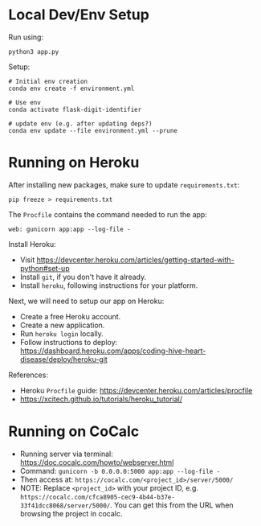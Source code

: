 
# Local Dev/Env Setup

Run using:

    python3 app.py

Setup:

    # Initial env creation
    conda env create -f environment.yml

    # Use env
    conda activate flask-digit-identifier

    # update env (e.g. after updating deps?)
    conda env update --file environment.yml --prune


# Running on Heroku

After installing new packages, make sure to update `requirements.txt`:

    pip freeze > requirements.txt

The `Procfile` contains the command needed to run the app:

    web: gunicorn app:app --log-file -

Install Heroku:

* Visit https://devcenter.heroku.com/articles/getting-started-with-python#set-up
* Install `git`, if you don't have it already.
* Install `heroku`, following instructions for your platform.

Next, we will need to setup our app on Heroku:

* Create a free Heroku account.
* Create a new application.
* Run `heroku login` locally.
* Follow instructions to deploy: https://dashboard.heroku.com/apps/coding-hive-heart-disease/deploy/heroku-git

References:

* Heroku `Procfile` guide: https://devcenter.heroku.com/articles/procfile
* https://xcitech.github.io/tutorials/heroku_tutorial/

# Running on CoCalc

* Running server via terminal: https://doc.cocalc.com/howto/webserver.html
* Command: `gunicorn -b 0.0.0.0:5000 app:app --log-file -`
* Then access at: `https://cocalc.com/<project_id>/server/5000/`
* NOTE: Replace `<project_id>` with your project ID, e.g. `https://cocalc.com/cfca8905-cec9-4b44-b37e-33f41dcc8068/server/5000/`. You can get this from the URL when browsing the project in cocalc.



